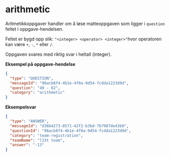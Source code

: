 # arithmetic

Aritmetikkoppgaver handler om å løse matteoppgaven som ligger i `question` feltet i oppgave-hendelsen.

Feltet er bygd opp slik: `"<integer> <operator> <integer>"`hvor operatoren kan være `+`, `-`, `*` eller `/`.

Oppgaven svares med riktig svar i heltall (integer).


**Eksempel på oppgave-hendelse**
```json
{
  "type": "QUESTION",
  "messageId": "96acb8f4-4b1e-4f0a-9d54-fcdda1223d9d",
  "question": "49 - 62",
  "category": "arithmetic"
}
```

**Eksempelsvar**
```json
{
  "type": "ANSWER",
  "messageId": "d36b4273-0571-42f2-b3bd-7b7987de43b0",
  "questionId": "96acb8f4-4b1e-4f0a-9d54-fcdda1223d9d",
  "category": "team-registration",
  "teamName": "l33t team",
  "answer": "-13"
}
```
